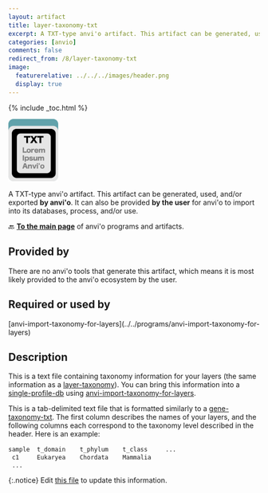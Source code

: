 ```yaml
---
layout: artifact
title: layer-taxonomy-txt
excerpt: A TXT-type anvi'o artifact. This artifact can be generated, used, and/or exported by anvi'o. It can also be provided **by the user** for anvi'o to import into its databases, process, and/or use.
categories: [anvio]
comments: false
redirect_from: /8/layer-taxonomy-txt
image:
  featurerelative: ../../../images/header.png
  display: true
---
```



{% include _toc.html %}


<img src="../../images/icons/TXT.png" alt="TXT" style="width:100px; border:none" />

A TXT-type anvi'o artifact. This artifact can be generated, used, and/or exported **by anvi'o**. It can also be provided **by the user** for anvi'o to import into its databases, process, and/or use.

🔙 **[To the main page](../../)** of anvi'o programs and artifacts.

## Provided by


There are no anvi'o tools that generate this artifact, which means it is most likely provided to the anvi'o ecosystem by the user.


## Required or used by


<p style="text-align: left" markdown="1"><span class="artifact-r">[anvi-import-taxonomy-for-layers](../../programs/anvi-import-taxonomy-for-layers)</span></p>


## Description

This is a text file containing taxonomy information for your layers (the same information as a <span class="artifact-n">[layer-taxonomy](/help/8/artifacts/layer-taxonomy)</span>). You can bring this information into a <span class="artifact-n">[single-profile-db](/help/8/artifacts/single-profile-db)</span> using <span class="artifact-p">[anvi-import-taxonomy-for-layers](/help/8/programs/anvi-import-taxonomy-for-layers)</span>. 

This is a tab-delimited text file that is formatted similarly to a <span class="artifact-n">[gene-taxonomy-txt](/help/8/artifacts/gene-taxonomy-txt)</span>. The first column describes the names of your layers, and the following columns each correspond to the taxonomy level described in the header. Here is an example:

    sample  t_domain    t_phylum    t_class     ...
     c1     Eukaryea    Chordata    Mammalia
     ...
     



{:.notice}
Edit [this file](https://github.com/merenlab/anvio/tree/master/anvio/docs/artifacts/layer-taxonomy-txt.md) to update this information.

